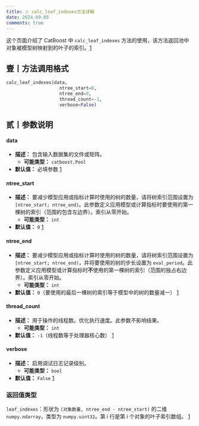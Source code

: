 ```yaml
---
title: ⛄ calc_leaf_indexes方法详解
date: 2024.09.05
comments: true
---
```



这个页面介绍了 CatBoost 中 `calc_leaf_indexes` 方法的使用，该方法返回池中对象被模型树映射到的叶子的索引。[1](https://catboost.ai/docs/concepts/python-reference_catboost_calc_leaf_indexes)

## 壹丨方法调用格式

```python
calc_leaf_indexes(data,
                    ntree_start=0,
                    ntree_end=0,
                    thread_count=-1,
                    verbose=False)
```

## 贰丨参数说明

#### data

* **描述：** 包含输入数据集的文件或矩阵。
  * **可能类型：** `catboost.Pool`
* **默认值：** 必填参数 [1](https://catboost.ai/docs/concepts/python-reference_catboost_calc_leaf_indexes)

#### ntree_start

* **描述：** 要减少模型应用或指标计算时使用的树的数量，请将树索引范围设置为 `[ntree_start; ntree_end)`。此参数定义应用模型或计算指标时要使用的第一棵树的索引（范围的包含左边界）。索引从零开始。
  * **可能类型：** `int`
* **默认值：** `0` [1](https://catboost.ai/docs/concepts/python-reference_catboost_calc_leaf_indexes)

#### ntree_end

* **描述：** 要减少模型应用或指标计算时使用的树的数量，请将树索引范围设置为 `[ntree_start; ntree_end)`，并将要使用的树的步长设置为 `eval_period`。此参数定义应用模型或计算指标时**不**使用的第一棵树的索引（范围的独占右边界）。索引从零开始。
  * **可能类型：** `int`
* **默认值：** `0`（要使用的最后一棵树的索引等于模型中的树的数量减一） [1](https://catboost.ai/docs/concepts/python-reference_catboost_calc_leaf_indexes)

#### thread_count

* **描述：** 用于操作的线程数。优化执行速度。此参数不影响结果。
  * **可能类型：** `int`
* **默认值：** `-1`（线程数等于处理器核心数） [1](https://catboost.ai/docs/concepts/python-reference_catboost_calc_leaf_indexes)

#### verbose

* **描述：** 启用调试日志记录级别。
  * **可能类型：** `bool`
* **默认值：** `False` [1](https://catboost.ai/docs/concepts/python-reference_catboost_calc_leaf_indexes)

### 返回值类型

`leaf_indexes`：形状为 `(对象数量, ntree_end - ntree_start)` 的二维 `numpy.ndarray`，类型为 `numpy.uint32`。第 i 行是第 i 个对象的叶子索引数组。 [1](https://catboost.ai/docs/concepts/python-reference_catboost_calc_leaf_indexes)